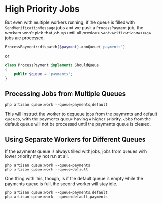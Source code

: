 # High Priority Jobs

But even with multiple workers running, if the queue is filled with
`SendVerificationMessage` jobs and we push a `ProcessPayment` job, the workers won't pick that job up until all previous `SendVerificationMessage` jobs are processed.

```php
ProcessPayment::dispatch($payment)->onQueue('payments');
```

or

```php
class ProcessPayment implements ShouldQueue
{
	public $queue = 'payments';
}
```

## Processing Jobs from Multiple Queues

```
php artisan queue:work --queue=payments,default
```

This will instruct the worker to dequeue jobs from the payments and default queues, with the payments queue having a higher priority.
Jobs from the default queue will not be processed until the payments queue is cleared.

## Using Separate Workers for Different Queues

If the payments queue is always filled with jobs, jobs from queues with lower priority may not run at all.

```
php artisan queue:work --queue=payments
php artisan queue:work --queue=default
```

One thing with this, though, is if the default queue is empty while the payments queue is full, the second worker will stay idle.

```
php artisan queue:work --queue=payments,default
php artisan queue:work --queue=default,payments
```

